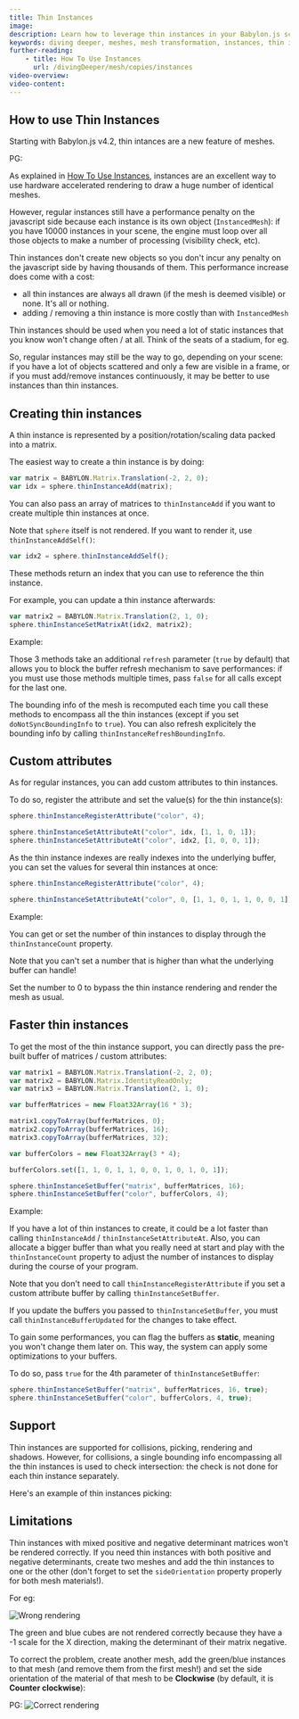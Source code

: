 ```yaml
---
title: Thin Instances
image: 
description: Learn how to leverage thin instances in your Babylon.js scenes.
keywords: diving deeper, meshes, mesh transformation, instances, thin instances
further-reading:
    - title: How To Use Instances
      url: /divingDeeper/mesh/copies/instances
video-overview:
video-content:
---
```


## How to use Thin Instances
Starting with Babylon.js v4.2, thin intances are a new feature of meshes.

PG: <Playground id="#V1JE4Z#1" title="Thin Instances Example" description="Simple example of using thin instances."/>

As explained in [How To Use Instances](/divingDeeper/mesh/copies/instances), instances are an excellent way to use hardware accelerated rendering to draw a huge number of identical meshes.

However, regular instances still have a performance penalty on the javascript side because each instance is its own object (`InstancedMesh`): if you have 10000 instances in your scene, the engine must loop over all those objects to make a number of processing (visibility check, etc).

Thin instances don't create new objects so you don't incur any penalty on the javascript side by having thousands of them. This performance increase does come with a cost:
* all thin instances are always all drawn (if the mesh is deemed visible) or none. It's all or nothing.
* adding / removing a thin instance is more costly than with `InstancedMesh`

Thin instances should be used when you need a lot of static instances that you know won't change often / at all. Think of the seats of a stadium, for eg.

So, regular instances may still be the way to go, depending on your scene: if you have a lot of objects scattered and only a few are visible in a frame, or if you must add/remove instances continuously, it may be better to use instances than thin instances.

## Creating thin instances
A thin instance is represented by a position/rotation/scaling data packed into a matrix.

The easiest way to create a thin instance is by doing:
```javascript
var matrix = BABYLON.Matrix.Translation(-2, 2, 0);
var idx = sphere.thinInstanceAdd(matrix);
```

You can also pass an array of matrices to `thinInstanceAdd` if you want to create multiple thin instances at once.

Note that `sphere` itself is not rendered. If you want to render it, use `thinInstanceAddSelf()`:
```javascript
var idx2 = sphere.thinInstanceAddSelf();
```

These methods return an index that you can use to reference the thin instance.

For example, you can update a thin instance afterwards:
```javascript
var matrix2 = BABYLON.Matrix.Translation(2, 1, 0);
sphere.thinInstanceSetMatrixAt(idx2, matrix2);
```

Example: <Playground id="#217750" title="Creating Thin Instances" description="Simple example of creating thin instances."/>

Those 3 methods take an additional `refresh` parameter (`true` by default) that allows you to block the buffer refresh mechanism to save performances: if you must use those methods multiple times, pass `false` for all calls except for the last one.

The bounding info of the mesh is recomputed each time you call these methods to encompass all the thin instances (except if you set `doNotSyncBoundingInfo` to `true`). You can also refresh explicitely the bounding info by calling `thinInstanceRefreshBoundingInfo`.

## Custom attributes
As for regular instances, you can add custom attributes to thin instances.

To do so, register the attribute and set the value(s) for the thin instance(s):
```typescript
sphere.thinInstanceRegisterAttribute("color", 4);

sphere.thinInstanceSetAttributeAt("color", idx, [1, 1, 0, 1]);
sphere.thinInstanceSetAttributeAt("color", idx2, [1, 0, 0, 1]);
```

As the thin instance indexes are really indexes into the underlying buffer, you can set the values for several thin instances at once:
```typescript
sphere.thinInstanceRegisterAttribute("color", 4);

sphere.thinInstanceSetAttributeAt("color", 0, [1, 1, 0, 1, 1, 0, 0, 1]);
```

Example: <Playground id="#217750#1" title="Thin Instances Custom Attributes" description="Simple example of thin instances with custom attributes."/>

You can get or set the number of thin instances to display through the `thinInstanceCount` property.

Note that you can't set a number that is higher than what the underlying buffer can handle!

Set the number to 0 to bypass the thin instance rendering and render the mesh as usual.

## Faster thin instances
To get the most of the thin instance support, you can directly pass the pre-built buffer of matrices / custom attributes:
```typescript
var matrix1 = BABYLON.Matrix.Translation(-2, 2, 0);
var matrix2 = BABYLON.Matrix.IdentityReadOnly;
var matrix3 = BABYLON.Matrix.Translation(2, 1, 0);

var bufferMatrices = new Float32Array(16 * 3);

matrix1.copyToArray(bufferMatrices, 0);
matrix2.copyToArray(bufferMatrices, 16);
matrix3.copyToArray(bufferMatrices, 32);

var bufferColors = new Float32Array(3 * 4);

bufferColors.set([1, 1, 0, 1, 1, 0, 0, 1, 0, 1, 0, 1]);

sphere.thinInstanceSetBuffer("matrix", bufferMatrices, 16);
sphere.thinInstanceSetBuffer("color", bufferColors, 4);
```

Example: <Playground id="#217750#2" title="Thin Instances Example" description="Simple example showing how to use thin instances."/>

If you have a lot of thin instances to create, it could be a lot faster than calling `thinInstanceAdd` / `thinInstanceSetAttributeAt`. Also, you can allocate a bigger buffer than what you really need at start and play with the `thinInstanceCount` property to adjust the number of instances to display during the course of your program.

Note that you don't need to call `thinInstanceRegisterAttribute` if you set a custom attribute buffer by calling `thinInstanceSetBuffer`.

If you update the buffers you passed to `thinInstanceSetBuffer`, you must call `thinInstanceBufferUpdated` for the changes to take effect.

To gain some performances, you can flag the buffers as **static**, meaning you won't change them later on. This way, the system can apply some optimizations to your buffers.

To do so, pass `true` for the 4th parameter of `thinInstanceSetBuffer`:
```javascript
sphere.thinInstanceSetBuffer("matrix", bufferMatrices, 16, true);
sphere.thinInstanceSetBuffer("color", bufferColors, 4, true);
```

## Support

Thin instances are supported for collisions, picking, rendering and shadows. However, for collisions, a single bounding info encompassing all the thin instances is used to check intersection: the check is not done for each thin instance separately.

Here's an example of thin instances picking: <Playground id="#RC2IAH#1" title="Thin Instances Picking Example" description="Simple example of using picking with thin instances."/>

## Limitations

Thin instances with mixed positive and negative determinant matrices won't be rendered correctly. If you need thin instances with both positive and negative determinants, create two meshes and add the thin instances to one or the other (don't forget to set the `sideOrientation` property properly for both mesh materials!).

For eg: <Playground id="#217750#3" title="Thin Instances Wrong Rendering" description="Simple example of thin instances with wrong rendering."/>

![Wrong rendering](/img/how_to/Mesh/thinInstancesWrongSideOrientation.png)

The green and blue cubes are not rendered correctly because they have a -1 scale for the X direction, making the determinant of their matrix negative.

To correct the problem, create another mesh, add the green/blue instances to that mesh (and remove them from the first mesh!) and set the side orientation of the material of that mesh to be **Clockwise** (by default, it is **Counter clockwise**):

PG: <Playground id="#217750#4" title="Thin Instances Correct Rendering" description="Simple example of thin instances with correct rendering."/>
![Correct rendering](/img/how_to/Mesh/thinInstancesOkSideOrientation.png)
